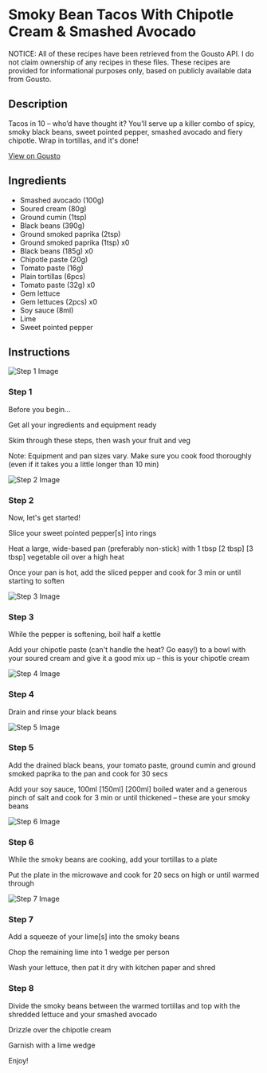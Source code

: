 # Smoky Bean Tacos With Chipotle Cream & Smashed Avocado

NOTICE: All of these recipes have been retrieved from the Gousto API. I do not claim ownership of any recipes in these files. These recipes are provided for informational purposes only, based on publicly available data from Gousto.

## Description

Tacos in 10 – who’d have thought it? You'll serve up a killer combo of spicy, smoky black beans, sweet pointed pepper, smashed avocado and fiery chipotle. Wrap in tortillas, and it's done!

[View on Gousto](https://www.gousto.co.uk/recipes/cookbook/10-min-beany-avo-tacos)

## Ingredients

- Smashed avocado (100g)
- Soured cream (80g)
- Ground cumin (1tsp)
- Black beans (390g)
- Ground smoked paprika (2tsp)
- Ground smoked paprika (1tsp) x0
- Black beans (185g) x0
- Chipotle paste (20g)
- Tomato paste (16g)
- Plain tortillas (6pcs)
- Tomato paste (32g) x0
- Gem lettuce
- Gem lettuces (2pcs) x0
- Soy sauce (8ml)
- Lime
- Sweet pointed pepper

## Instructions

![Step 1 Image](https://production-media.gousto.co.uk/cms/recipe-step-image/Step-1-Admin-1622807698241-x200.jpg)

### Step 1

Before you begin...

Get all your ingredients and equipment ready

Skim through these steps, then wash your fruit and veg

Note: Equipment and pan sizes vary. Make sure you cook food thoroughly (even if it takes you a little longer than 10 min)

![Step 2 Image](https://production-media.gousto.co.uk/cms/recipe-step-image/1970-v2-Step-2-x200.jpg)

### Step 2

Now, let's get started!

Slice your sweet pointed pepper[s] into rings

Heat a large, wide-based pan (preferably non-stick) with 1 tbsp <span class="text-purple">[2 tbsp]</span> <span class="text-danger">[3 tbsp]</span> vegetable oil over a high heat

Once your pan is hot, add the sliced pepper and cook for 3 min or until starting to soften

![Step 3 Image](https://production-media.gousto.co.uk/cms/recipe-step-image/step-3-copy-1666366777496-x200.jpg)

### Step 3

While the pepper is softening, boil half a kettle

Add your chipotle paste (can't handle the heat? Go easy!) to a bowl with your soured cream and give it a good mix up – this is your chipotle cream

![Step 4 Image](https://production-media.gousto.co.uk/cms/recipe-step-image/step-4-copy-1666366766605-x200.jpg)

### Step 4

Drain and rinse your black beans

![Step 5 Image](https://production-media.gousto.co.uk/cms/recipe-step-image/step-5-copy-1666366789800-x200.jpg)

### Step 5

Add the drained black beans, your tomato paste, ground cumin and ground smoked paprika to the pan and cook for 30 secs

Add your soy sauce, 100ml <span class="text-purple">[150ml]</span> <span class="text-danger">[200ml] </span>boiled water and a generous pinch of salt and cook for 3 min or until thickened – these are your smoky beans

![Step 6 Image](https://production-media.gousto.co.uk/cms/recipe-step-image/Plain-tortillas-on-a-plate-1714123119766-x200.jpg)

### Step 6

While the smoky beans are cooking, add your tortillas to a plate

Put the plate in the microwave and cook for 20 secs on high or until warmed through

![Step 7 Image](https://production-media.gousto.co.uk/cms/recipe-step-image/1970-v2-Step-7-x200.jpg)

### Step 7

Add a squeeze of your lime[s] into the smoky beans

Chop the remaining lime into 1 wedge per person

Wash your lettuce, then pat it dry with kitchen paper and shred

### Step 8

Divide the smoky beans between the warmed tortillas and top with the shredded lettuce and your smashed avocado

Drizzle over the chipotle cream

Garnish with a lime wedge

Enjoy!

